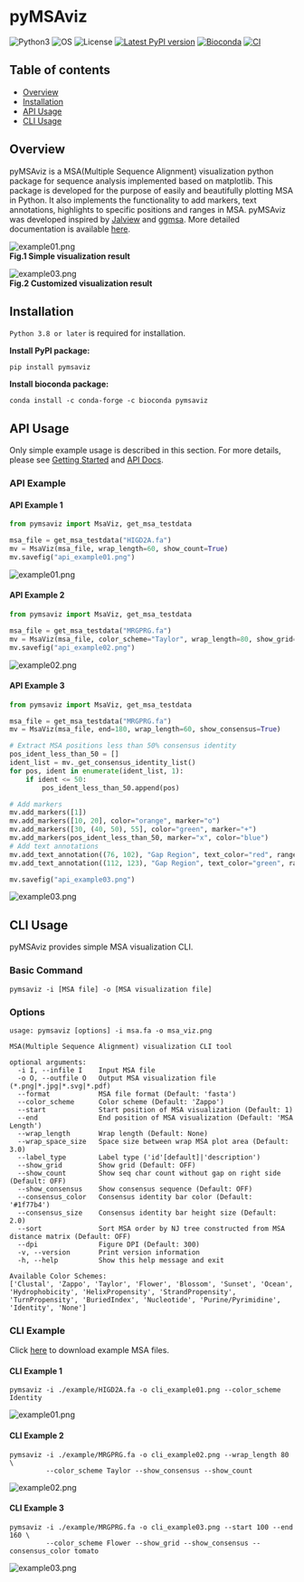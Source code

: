 # pyMSAviz

![Python3](https://img.shields.io/badge/Language-Python3-steelblue)
![OS](https://img.shields.io/badge/OS-_Windows_|_Mac_|_Linux-steelblue)
![License](https://img.shields.io/badge/License-MIT-steelblue)
[![Latest PyPI version](https://img.shields.io/pypi/v/pymsaviz.svg)](https://pypi.python.org/pypi/pymsaviz)
[![Bioconda](https://img.shields.io/conda/vn/bioconda/pymsaviz.svg?color=green)](https://anaconda.org/bioconda/pymsaviz)
[![CI](https://github.com/moshi4/pyMSAviz/actions/workflows/ci.yml/badge.svg)](https://github.com/moshi4/pyMSAviz/actions/workflows/ci.yml)

## Table of contents

- [Overview](#overview)
- [Installation](#installation)
- [API Usage](#api-usage)
- [CLI Usage](#cli-usage)

## Overview

pyMSAviz is a MSA(Multiple Sequence Alignment) visualization python package for sequence analysis implemented based on matplotlib.
This package is developed for the purpose of easily and beautifully plotting MSA in Python.
It also implements the functionality to add markers, text annotations, highlights to specific positions and ranges in MSA.
pyMSAviz was developed inspired by [Jalview](https://www.jalview.org/) and [ggmsa](https://github.com/YuLab-SMU/ggmsa).
More detailed documentation is available [here](https://moshi4.github.io/pyMSAviz/).

![example01.png](https://raw.githubusercontent.com/moshi4/pyMSAviz/main/docs/images/api_example01.png)  
**Fig.1 Simple visualization result**

![example03.png](https://raw.githubusercontent.com/moshi4/pyMSAviz/main/docs/images/api_example03.png)  
**Fig.2 Customized visualization result**

## Installation

`Python 3.8 or later` is required for installation.

**Install PyPI package:**

    pip install pymsaviz

**Install bioconda package:**

    conda install -c conda-forge -c bioconda pymsaviz

## API Usage

Only simple example usage is described in this section.
For more details, please see [Getting Started](https://moshi4.github.io/pyMSAviz/getting_started/) and [API Docs](https://moshi4.github.io/pyMSAviz/api-docs/msaviz/).

### API Example

#### API Example 1

```python
from pymsaviz import MsaViz, get_msa_testdata

msa_file = get_msa_testdata("HIGD2A.fa")
mv = MsaViz(msa_file, wrap_length=60, show_count=True)
mv.savefig("api_example01.png")
```

![example01.png](https://raw.githubusercontent.com/moshi4/pyMSAviz/main/docs/images/api_example01.png)  

#### API Example 2

```python
from pymsaviz import MsaViz, get_msa_testdata

msa_file = get_msa_testdata("MRGPRG.fa")
mv = MsaViz(msa_file, color_scheme="Taylor", wrap_length=80, show_grid=True, show_consensus=True)
mv.savefig("api_example02.png")
```

![example02.png](https://raw.githubusercontent.com/moshi4/pyMSAviz/main/docs/images/api_example02.png)  

#### API Example 3

```python
from pymsaviz import MsaViz, get_msa_testdata

msa_file = get_msa_testdata("MRGPRG.fa")
mv = MsaViz(msa_file, end=180, wrap_length=60, show_consensus=True)

# Extract MSA positions less than 50% consensus identity
pos_ident_less_than_50 = []
ident_list = mv._get_consensus_identity_list()
for pos, ident in enumerate(ident_list, 1):
    if ident <= 50:
        pos_ident_less_than_50.append(pos)

# Add markers
mv.add_markers([1])
mv.add_markers([10, 20], color="orange", marker="o")
mv.add_markers([30, (40, 50), 55], color="green", marker="+")
mv.add_markers(pos_ident_less_than_50, marker="x", color="blue")
# Add text annotations
mv.add_text_annotation((76, 102), "Gap Region", text_color="red", range_color="red")
mv.add_text_annotation((112, 123), "Gap Region", text_color="green", range_color="green")

mv.savefig("api_example03.png")
```

![example03.png](https://raw.githubusercontent.com/moshi4/pyMSAviz/main/docs/images/api_example03.png)  

## CLI Usage

pyMSAviz provides simple MSA visualization CLI.

### Basic Command

    pymsaviz -i [MSA file] -o [MSA visualization file]

### Options

    usage: pymsaviz [options] -i msa.fa -o msa_viz.png

    MSA(Multiple Sequence Alignment) visualization CLI tool

    optional arguments:
      -i I, --infile I    Input MSA file
      -o O, --outfile O   Output MSA visualization file (*.png|*.jpg|*.svg|*.pdf)
      --format            MSA file format (Default: 'fasta')
      --color_scheme      Color scheme (Default: 'Zappo')
      --start             Start position of MSA visualization (Default: 1)
      --end               End position of MSA visualization (Default: 'MSA Length')
      --wrap_length       Wrap length (Default: None)
      --wrap_space_size   Space size between wrap MSA plot area (Default: 3.0)
      --label_type        Label type ('id'[default]|'description')
      --show_grid         Show grid (Default: OFF)
      --show_count        Show seq char count without gap on right side (Default: OFF)
      --show_consensus    Show consensus sequence (Default: OFF)
      --consensus_color   Consensus identity bar color (Default: '#1f77b4')
      --consensus_size    Consensus identity bar height size (Default: 2.0)
      --sort              Sort MSA order by NJ tree constructed from MSA distance matrix (Default: OFF)
      --dpi               Figure DPI (Default: 300)
      -v, --version       Print version information
      -h, --help          Show this help message and exit

    Available Color Schemes:
    ['Clustal', 'Zappo', 'Taylor', 'Flower', 'Blossom', 'Sunset', 'Ocean', 'Hydrophobicity', 'HelixPropensity', 'StrandPropensity', 'TurnPropensity', 'BuriedIndex', 'Nucleotide', 'Purine/Pyrimidine', 'Identity', 'None']

### CLI Example

Click [here](https://github.com/moshi4/pyMSAviz/raw/main/example/example.zip) to download example MSA files.  

#### CLI Example 1

    pymsaviz -i ./example/HIGD2A.fa -o cli_example01.png --color_scheme Identity

![example01.png](https://raw.githubusercontent.com/moshi4/pyMSAviz/main/docs/images/cli_example01.png)  

#### CLI Example 2

    pymsaviz -i ./example/MRGPRG.fa -o cli_example02.png --wrap_length 80 \
             --color_scheme Taylor --show_consensus --show_count

![example02.png](https://raw.githubusercontent.com/moshi4/pyMSAviz/main/docs/images/cli_example02.png)  

#### CLI Example 3

    pymsaviz -i ./example/MRGPRG.fa -o cli_example03.png --start 100 --end 160 \
             --color_scheme Flower --show_grid --show_consensus --consensus_color tomato 

![example03.png](https://raw.githubusercontent.com/moshi4/pyMSAviz/main/docs/images/cli_example03.png)  
